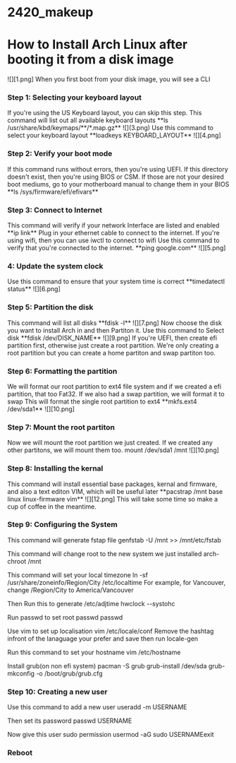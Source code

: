 # 2420_makeup
<h1>How to Install Arch Linux after booting it from a disk image</h1>
![][1.png]
When you first boot from your disk image, you will see a CLI
<h3>Step 1: Selecting your keyboard layout</h3>
If you're using the US Keyboard layout, you can skip this step. 
This command will list out all available keyboard layouts
**ls /usr/share/kbd/keymaps/**/*.map.gz**
![](3.png)
Use this command to select your keyboard layout
**loadkeys KEYBOARD_LAYOUT**
![][4.png]

<h3>Step 2: Verify your boot mode</h3>
If this command runs without errors, then you're using UEFI. If this directory doesn't exist, then you're using BIOS or CSM. If those are not your desired boot mediums, go to your motherboard manual to change them in your BIOS
**ls /sys/firmware/efi/efivars**

<h3>Step 3: Connect to Internet</h3>
This command will verify if your network Interface are listed and enabled
**ip link**
Plug in your ethernet cable to connect to the internet. If you're using wifi, then you can use iwctl to connect to wifi
Use this command to verify that you're connected to the internet.
**ping google.com**
![][5.png]

<h3> 4: Update the system clock</h3>
Use this command to ensure that your system time is correct 
**timedatectl status**
![][6.png]

<h3>Step 5: Partition the disk</h3>
This command will list all disks
**fdisk -l**
![][7.png]
Now choose the disk you want to install Arch in and then Partiton it. Use this command to Select disk
**fdisk /dev/DISK_NAME**
![][9.png]
If you're UEFI, then create efi partition first, otherwise just create a root partition. We're only creating a root partition but you can create a home partiton and swap partiton too. 

<h3>Step 6: Formatting the partition</h3>
We will format our root partition to ext4 file system and if we created a efi partition, that too Fat32. If we also had a swap partition, we will format it to swap
This will format the single root partition to ext4
**mkfs.ext4 /dev/sda1**
![][10.png]

<h3>Step 7: Mount the root partiton</h3>
Now we will mount the root partition we just created. If we created any other partitons, we will mount them too. 
mount /dev/sda1 /mnt
![][10.png]

<h3>Step 8: Installing the kernal</h3>
This command will install essential base packages, kernal and firmware, and also a text editon VIM, which will be useful later
**pacstrap /mnt base linux linux-firmware vim**
![][12.png]
This will take some time so make a cup of coffee in the meantime.

<h3>Step 9: Configuring the System</h3>
This  command will generate fstap file
genfstab -U /mnt >> /mnt/etc/fstab

This command will change root to the new system we just installed
arch-chroot /mnt

This command will set your local timezone
ln -sf /usr/share/zoneinfo/Region/City /etc/localtime
For example, for Vancouver, change /Region/City to America/Vancouver

Then Run this to generate /etc/adjtime
hwclock --systohc

Run passwd to set root passwd
passwd

Use vim to set up localisation
vim /etc/locale/conf
Remove the hashtag infront of the lanaguage your prefer and save
then run
locale-gen

Run this command to set your hostname 
vim /etc/hostname

Install grub(on non efi system)
pacman -S grub
grub-install /dev/sda
grub-mkconfig -o /boot/grub/grub.cfg

<h3>Step 10: Creating a new user</h3>
Use this command to add a new user
useradd -m USERNAME

Then set its password
passwd USERNAME

Now give this user sudo permission
usermod -aG sudo USERNAMEexit

<h3>Reboot</h3>